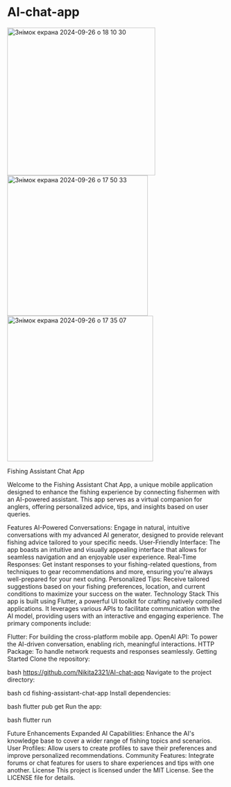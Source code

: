 # AI-chat-app
<img width="341" alt="Знімок екрана 2024-09-26 о 18 10 30" src="https://github.com/user-attachments/assets/10ff70d8-3e99-47f1-ac54-0db4a416d1a0">
<img width="324" alt="Знімок екрана 2024-09-26 о 17 50 33" src="https://github.com/user-attachments/assets/91012253-666e-4b57-a749-181b05e48624">
<img width="336" alt="Знімок екрана 2024-09-26 о 17 35 07" src="https://github.com/user-attachments/assets/caa505d1-a99f-4dfb-8853-eb3fb0abc206">





Fishing Assistant Chat App

Welcome to the Fishing Assistant Chat App, a unique mobile application designed to enhance the fishing experience by connecting fishermen with an AI-powered assistant. This app serves as a virtual companion for anglers, offering personalized advice, tips, and insights based on user queries.

Features
AI-Powered Conversations: Engage in natural, intuitive conversations with my advanced AI generator, designed to provide relevant fishing advice tailored to your specific needs.
User-Friendly Interface: The app boasts an intuitive and visually appealing interface that allows for seamless navigation and an enjoyable user experience.
Real-Time Responses: Get instant responses to your fishing-related questions, from techniques to gear recommendations and more, ensuring you're always well-prepared for your next outing.
Personalized Tips: Receive tailored suggestions based on your fishing preferences, location, and current conditions to maximize your success on the water.
Technology Stack
This app is built using Flutter, a powerful UI toolkit for crafting natively compiled applications. It leverages various APIs to facilitate communication with the AI model, providing users with an interactive and engaging experience. The primary components include:

Flutter: For building the cross-platform mobile app.
OpenAI API: To power the AI-driven conversation, enabling rich, meaningful interactions.
HTTP Package: To handle network requests and responses seamlessly.
Getting Started
Clone the repository:

bash
https://github.com/Nikita2321/AI-chat-app
Navigate to the project directory:

bash
cd fishing-assistant-chat-app
Install dependencies:

bash
flutter pub get
Run the app:

bash
flutter run

Future Enhancements
Expanded AI Capabilities: Enhance the AI's knowledge base to cover a wider range of fishing topics and scenarios.
User Profiles: Allow users to create profiles to save their preferences and improve personalized recommendations.
Community Features: Integrate forums or chat features for users to share experiences and tips with one another.
License
This project is licensed under the MIT License. See the LICENSE file for details.

